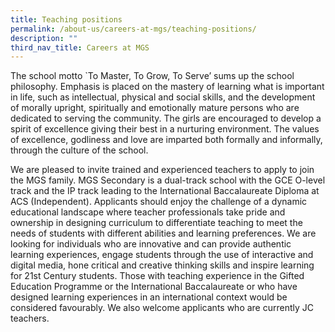 ```yaml
---
title: Teaching positions
permalink: /about-us/careers-at-mgs/teaching-positions/
description: ""
third_nav_title: Careers at MGS
---
```









The school motto \`To Master, To Grow, To Serve’ sums up the school philosophy. Emphasis is placed on the mastery of learning what is important in life, such as intellectual, physical and social skills, and the development of morally upright, spiritually and emotionally mature persons who are dedicated to serving the community. The girls are encouraged to develop a spirit of excellence giving their best in a nurturing environment. The values of excellence, godliness and love are imparted both formally and informally, through the culture of the school.

  

We are pleased to invite trained and experienced teachers to apply to join the MGS family. MGS Secondary is a dual-track school with the GCE O-level track and the IP track leading to the International Baccalaureate Diploma at ACS (Independent). Applicants should enjoy the challenge of a dynamic educational landscape where teacher professionals take pride and ownership in designing curriculum to differentiate teaching to meet the needs of students with different abilities and learning preferences. We are looking for individuals who are innovative and can provide authentic learning experiences, engage students through the use of interactive and digital media, hone critical and creative thinking skills and inspire learning for 21st Century students. Those with teaching experience in the Gifted Education Programme or the International Baccalaureate or who have designed learning experiences in an international context would be considered favourably. We also welcome applicants who are currently JC teachers.